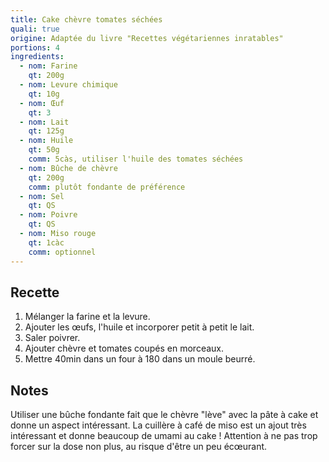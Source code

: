 ```yaml
---
title: Cake chèvre tomates séchées
quali: true
origine: Adaptée du livre "Recettes végétariennes inratables"
portions: 4
ingredients:
  - nom: Farine
    qt: 200g
  - nom: Levure chimique
    qt: 10g
  - nom: Œuf
    qt: 3
  - nom: Lait
    qt: 125g
  - nom: Huile
    qt: 50g
    comm: 5càs, utiliser l'huile des tomates séchées
  - nom: Bûche de chèvre
    qt: 200g
    comm: plutôt fondante de préférence
  - nom: Sel
    qt: QS
  - nom: Poivre
    qt: QS
  - nom: Miso rouge
    qt: 1càc
    comm: optionnel
---
```


Recette
-------

1. Mélanger la farine et la levure.
2. Ajouter les œufs, l'huile et incorporer petit à petit le lait.
3. Saler poivrer.
4. Ajouter chèvre et tomates coupés en morceaux.
5. Mettre 40min dans un four à 180 dans un moule beurré.


Notes
-----

Utiliser une bûche fondante fait que le chèvre "lève" avec la pâte à cake et donne un aspect intéressant.
La cuillère à café de miso est un ajout très intéressant et donne beaucoup de umami au cake !
Attention à ne pas trop forcer sur la dose non plus, au risque d'être un peu écœurant.
